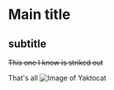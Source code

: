 # Main title #
## subtitle ##
~~This one I know is striked out~~

That's all
![Image of Yaktocat](https://octodex.github.com/images/yaktocat.png)

